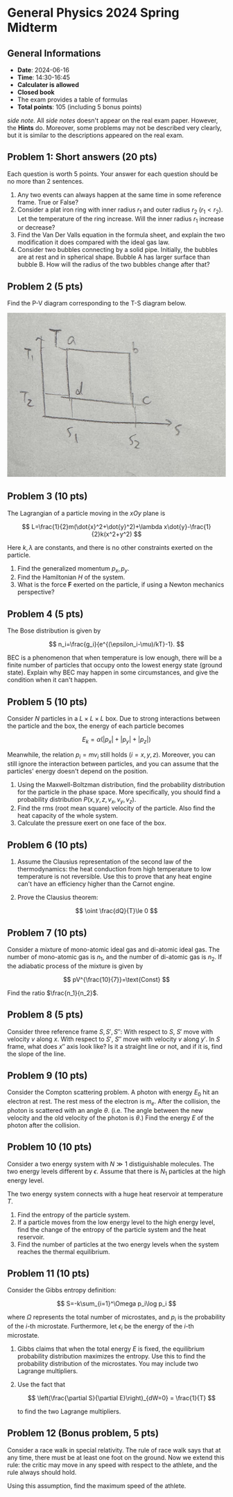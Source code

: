 # General Physics 2024 Spring Midterm
## General Informations
- **Date**: 2024-06-16
- **Time**: 14:30-16:45
- **Calculater is allowed**
- **Closed book**
- The exam provides a table of formulas
- **Total points**: 105 (including 5 bonus points)

*side note.* All *side notes* doesn't appear on the real exam paper. However, the **Hints** do. Moreover, some problems may not be described very clearly, but it is similar to the descriptions appeared on the real exam.


## Problem 1: Short answers (20 pts)

Each question is worth 5 points. Your answer for each question should be no more than 2 sentences.

1. Any two events can always happen at the same time in some reference frame. True or False?
2. Consider a plat iron ring with inner radius $r_1$ and outer radius $r_2$ ($r_1<r_2$). Let the temperature of the ring increase. Will the inner radius $r_1$ increase or decrease?
3. Find the Van Der Valls equation in the formula sheet, and explain the two modification it does compared with the ideal gas law.
4. Consider two bubbles connecting by a solid pipe. Initially, the bubbles are at rest and in spherical shape. Bubble A has larger surface than bubble B. How will the radius of the two bubbles change after that?

## Problem 2 (5 pts)

Find the P-V diagram corresponding to the T-S diagram below.

![](../Images/General_Physics/2024_spring_final/image1.png)

## Problem 3 (10 pts)

The Lagrangian of a particle moving in the $xOy$ plane is

$$
L=\frac{1}{2}m(\dot{x}^2+\dot{y}^2)+\lambda x\dot{y}-\frac{1}{2}k(x^2+y^2)
$$

Here $k,\lambda$ are constants, and there is no other constraints exerted on the particle.

1. Find the generalized momentum $p_x,p_y$.
2. Find the Hamiltonian $H$ of the system.
3. What is the force $\mathbf{F}$ exerted on the particle, if using a Newton mechanics perspective?

## Problem 4 (5 pts)

The Bose distribution is given by

$$
n_i=\frac{g_i}{e^{(\epsilon_i-\mu)/kT}-1}.
$$

BEC is a phenomenon that when temperature is low enough, there will be a finite number of particles that occupy onto the lowest energy state (ground state). Explain why BEC may happen in some circumstances, and give the condition when it can't happen.

## Problem 5 (10 pts)

Consider $N$ particles in a $L\times L\times L$ box. Due to strong interactions between the particle and the box, the energy of each particle becomes

$$
E_k=\alpha(|p_x|+|p_y|+|p_z|)
$$

Meanwhile, the relation $p_i=mv_i$ still holds ($i=x,y,z$). Moreover, you can still ignore the interaction between particles, and you can assume that the particles' energy doesn't depend on the position.

1. Using the Maxwell-Boltzman distribution, find the probability distribution for the particle in the phase space. More specifically, you should find a probability distribution $P(x,y,z,v_x,v_y,v_z)$.
2. Find the rms (root mean square) velocity of the particle. Also find the heat capacity of the whole system.
3. Calculate the pressure exert on one face of the box.

## Problem 6 (10 pts)

1. Assume the Clausius representation of the second law of the thermodynamics: the heat conduction from high temperature to low temperature is not reversible. Use this to prove that any heat engine can't have an efficiency higher than the Carnot engine.

2. Prove the Clausius theorem:

$$
\oint \frac{dQ}{T}\le 0
$$


## Problem 7 (10 pts)

Consider a mixture of mono-atomic ideal gas and di-atomic ideal gas. The number of mono-atomic gas is $n_1$, and the number of di-atomic gas is $n_2$. If the adiabatic process  of the mixture is given by

$$
pV^{\frac{10}{7}}=\text{Const}
$$

Find the ratio $\frac{n_1}{n_2}$.

## Problem 8 (5 pts)

Consider three reference frame $S,S',S''$: With respect to $S$, $S'$ move with velocity $v$ along $x$. With respect to $S'$, $S''$ move with velocity $v$ along $y'$. In $S$ frame, what does $x''$ axis look like? Is it a straight line or not, and if it is, find the slope of the line.

## Problem 9 (10 pts)

Consider the Compton scattering problem. A photon with energy $E_0$ hit an electron at rest. The rest mess of the electron is $m_e$. After the collision, the photon is scattered with an angle $\theta$. (i.e. The angle between the new velocity and the old velocity of the photon is $\theta$.) Find the energy $E$ of the photon after the collision.

## Problem 10 (10 pts)

Consider a two energy system with $N\gg 1$ distiguishable molecules. The two energy levels different by $\epsilon$. Assume that there is $N_1$ particles at the high energy level.

The two energy system connects with a huge heat reservoir at temperature $T$.

1. Find the entropy of the particle system.
2. If a particle moves from the low energy level to the high energy level, find the change of the entropy of the particle system and the heat reservoir.
3. Find the number of particles at the two energy levels when the system reaches the thermal equilibrium.

## Problem 11 (10 pts)

Consider the Gibbs entropy definition:

$$
S=-k\sum_{i=1}^\Omega p_i\log p_i
$$

where $\Omega$ represents the total number of microstates, and $p_i$ is the probability of the $i$-th microstate. Furthermore, let $\epsilon_i$ be the energy of the $i$-th microstate.

1. Gibbs claims that when the total energy $E$ is fixed, the equilibrium probability distribution maximizes the entropy. Use this to find the probability distribution of the microstates. You may include two Lagrange multipliers.
2. Use the fact that 

    $$
    \left(\frac{\partial S}{\partial E}\right)_{dW=0} = \frac{1}{T}
    $$

    to find the two Lagrange multipliers.

## Problem 12 (Bonus problem, 5 pts)

Consider a race walk in special relativity. The rule of race walk says that at any time, there must be at least one foot on the ground. Now we extend this rule: the critic may move in any speed with respect to the athlete, and the rule always should hold. 

Using this assumption, find the maximum speed of the athlete.
